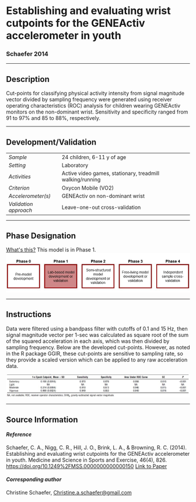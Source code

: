 # Establishing and evaluating wrist cutpoints for the GENEActiv accelerometer in youth
### Schaefer 2014
---

## Description
Cut-points for classifying physical activity intensity from signal magnitude vector divided by sampling frequency were generated using receiver operating characteristics (ROC) analysis for children wearing GENEActiv monitors on the non-dominant wrist. Sensitivity and specificity ranged from 91 to 97% and 85 to 88%, respectively.


---

## Development/Validation

|  |  |
| ------------- | ------------- |
| *Sample*  |24 children, 6-11 y of age |
| *Setting*  |Laboratory |
| *Activities*  |Active video games, stationary, treadmill walking/running   |
| *Criterion* |Oxycon Mobile (VO2)   |
| *Accelerometer(s)* |GENEActiv on non-dominant wrist   |
| *Validation approach* |Leave-one-out cross-validation  |


---
## Phase Designation
[What's this?](https://github.com/clevengerkimberly/AccelerometerRepository/blob/a76916ebe2a6002b20cdc6ef39c889d62ce9d6ae/phase%20_images/phase.md)
This model is in Phase 1.
![image](https://github.com/clevengerkimberly/AccelerometerRepository/blob/main/phase%20_images/Phase1.JPG)

---
## Instructions
Data were filtered using a bandpass filter with cutoffs of 0.1 and 15 Hz, then signal magnitude vector per 1-sec was calculated as square root of the sum of the squared acceleration in each axis, which was then divided by sampling frequency. Below are the developed cut-points. However, as noted in the R package GGIR, these cut-points are sensitive to sampling rate, so they provide a scaled version which can be applied to any raw acceleration data.

![image](https://github.com/clevengerkimberly/AccelerometerRepository/blob/main/Schaefer2014/Schaefer.JPG)

---
## Source Information
#### *Reference*
Schaefer, C. A., Nigg, C. R., Hill, J. O., Brink, L. A., & Browning, R. C. (2014). Establishing and evaluating wrist cutpoints for the GENEActiv accelerometer in youth. Medicine and Science in Sports and Exercise, 46(4), 826. https://doi.org/10.1249%2FMSS.0000000000000150 [Link to Paper](https://github.com/clevengerkimberly/AccelerometerRepository/blob/main/Schaefer2014/Schaefer.pdf)


#### *Corresponding author*
Christine Schaefer, Christine.a.schaefer@gmail.com 
